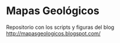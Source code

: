 # Mapas Geológicos

Repositorio con los scripts y figuras del blog http://mapasgeologicos.blogspot.com/
